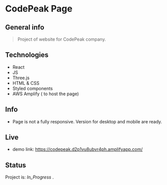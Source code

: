 
# CodePeak Page

## General info
> Project of website for CodePeak company.

## Technologies
* React
* JS
* Three.js
* HTML & CSS
* Styled components
* AWS Amplify ( to host the page)

## Info
* Page is not a fully responsive. Version for desktop and mobile are ready.

## Live
* demo link: https://codepeak.d2p1vu8ubvr4ph.amplifyapp.com/


## Status
Project is: _In_Progress_
.
